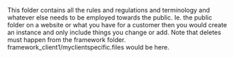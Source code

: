 This folder contains all the rules and regulations and terminology and whatever else needs to be employed towards the public.
Ie. the public folder on a website or what you have for a customer then you would create an instance and only include things you change or add. Note that deletes must happen from the framework folder.
framework_client1/myclientspecific.files would be here.
